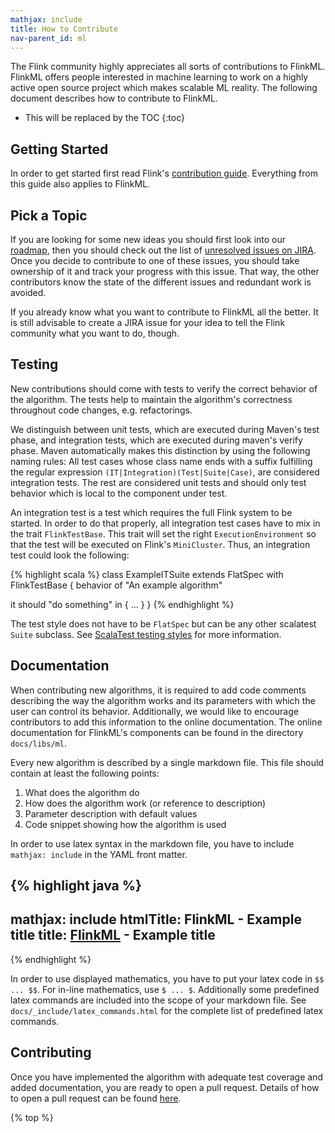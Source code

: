 ```yaml
---
mathjax: include
title: How to Contribute
nav-parent_id: ml
---
```

<!--
Licensed to the Apache Software Foundation (ASF) under one
or more contributor license agreements.  See the NOTICE file
distributed with this work for additional information
regarding copyright ownership.  The ASF licenses this file
to you under the Apache License, Version 2.0 (the
"License"); you may not use this file except in compliance
with the License.  You may obtain a copy of the License at

  http://www.apache.org/licenses/LICENSE-2.0

Unless required by applicable law or agreed to in writing,
software distributed under the License is distributed on an
"AS IS" BASIS, WITHOUT WARRANTIES OR CONDITIONS OF ANY
KIND, either express or implied.  See the License for the
specific language governing permissions and limitations
under the License.
-->

The Flink community highly appreciates all sorts of contributions to FlinkML.
FlinkML offers people interested in machine learning to work on a highly active open source project which makes scalable ML reality.
The following document describes how to contribute to FlinkML.

* This will be replaced by the TOC
{:toc}

## Getting Started

In order to get started first read Flink's [contribution guide](http://flink.apache.org/contributing/how-to-contribute.html).
Everything from this guide also applies to FlinkML.

## Pick a Topic

If you are looking for some new ideas you should first look into our [roadmap](https://cwiki.apache.org/confluence/display/FLINK/FlinkML%3A+Vision+and+Roadmap), then you should check out the list of [unresolved issues on JIRA](https://issues.apache.org/jira/issues/?jql=component%20%3D%20%22Machine%20Learning%20Library%22%20AND%20project%20%3D%20FLINK%20AND%20resolution%20%3D%20Unresolved%20ORDER%20BY%20priority%20DESC).
Once you decide to contribute to one of these issues, you should take ownership of it and track your progress with this issue.
That way, the other contributors know the state of the different issues and redundant work is avoided.

If you already know what you want to contribute to FlinkML all the better.
It is still advisable to create a JIRA issue for your idea to tell the Flink community what you want to do, though.

## Testing

New contributions should come with tests to verify the correct behavior of the algorithm.
The tests help to maintain the algorithm's correctness throughout code changes, e.g. refactorings.

We distinguish between unit tests, which are executed during Maven's test phase, and integration tests, which are executed during maven's verify phase.
Maven automatically makes this distinction by using the following naming rules:
All test cases whose class name ends with a suffix fulfilling the regular expression `(IT|Integration)(Test|Suite|Case)`, are considered integration tests.
The rest are considered unit tests and should only test behavior which is local to the component under test.

An integration test is a test which requires the full Flink system to be started.
In order to do that properly, all integration test cases have to mix in the trait `FlinkTestBase`.
This trait will set the right `ExecutionEnvironment` so that the test will be executed on Flink's `MiniCluster`.
Thus, an integration test could look the following:

{% highlight scala %}
class ExampleITSuite extends FlatSpec with FlinkTestBase {
  behavior of "An example algorithm"

  it should "do something" in {
    ...
  }
}
{% endhighlight %}

The test style does not have to be `FlatSpec` but can be any other scalatest `Suite` subclass.
See [ScalaTest testing styles](http://scalatest.org/user_guide/selecting_a_style) for more information.

## Documentation

When contributing new algorithms, it is required to add code comments describing the way the algorithm works and its parameters with which the user can control its behavior.
Additionally, we would like to encourage contributors to add this information to the online documentation.
The online documentation for FlinkML's components can be found in the directory `docs/libs/ml`.

Every new algorithm is described by a single markdown file.
This file should contain at least the following points:

1. What does the algorithm do
2. How does the algorithm work (or reference to description)
3. Parameter description with default values
4. Code snippet showing how the algorithm is used

In order to use latex syntax in the markdown file, you have to include `mathjax: include` in the YAML front matter.

{% highlight java %}
---
mathjax: include
htmlTitle: FlinkML - Example title
title: <a href="../ml">FlinkML</a> - Example title
---
{% endhighlight %}

In order to use displayed mathematics, you have to put your latex code in `$$ ... $$`.
For in-line mathematics, use `$ ... $`.
Additionally some predefined latex commands are included into the scope of your markdown file.
See `docs/_include/latex_commands.html` for the complete list of predefined latex commands.

## Contributing

Once you have implemented the algorithm with adequate test coverage and added documentation, you are ready to open a pull request.
Details of how to open a pull request can be found [here](http://flink.apache.org/contributing/how-to-contribute.html).

{% top %}

